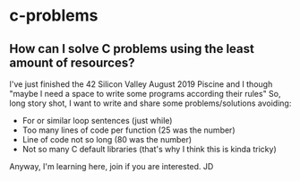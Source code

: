 # c-problems
How can I solve C problems using the least amount of resources?
---
I've just finished the 42 Silicon Valley August 2019 Piscine and I though "maybe I need a space to write some programs according their rules"
So, long story shot, I want to write and share some problems/solutions avoiding:
- For or similar loop sentences (just while)
- Too many lines of code per function (25 was the number)
- Line of code not so long (80 was the number)
- Not so many C default libraries (that's why I think this is kinda tricky)

Anyway, I'm learning here, join if you are interested.
JD
